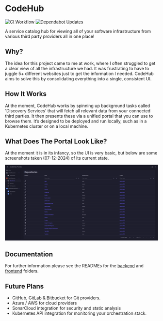 # CodeHub

[![CI Workflow](https://github.com/james-d12/CodeHub/actions/workflows/ci.yml/badge.svg)](https://github.com/james-d12/CodeHub/actions/workflows/ci.yml)
[![Dependabot Updates](https://github.com/james-d12/CodeHub/actions/workflows/dependabot/dependabot-updates/badge.svg)](https://github.com/james-d12/CodeHub/actions/workflows/dependabot/dependabot-updates)

A service catalog hub for viewing all of your software infrastructure from various third party providers all in one
place!

## Why?

The idea for this project came to me at work, where I often struggled to get a clear view of all the infrastructure we
had. It was frustrating to have to juggle 5+ different websites just to get the information I needed. CodeHub aims to
solve this by consolidating everything into a single, consistent UI.

## How It Works

At the moment, CodeHub works by spinning up background tasks called 'Discovery Services' that will fetch all relevant
data from your connected third parties. It then presents these via a unified portal that you can use to browse them.
It’s designed to be deployed and run locally, such as in a Kubernetes cluster or on a local machine.

## What Does The Portal Look Like?

At the moment it is in its infancy, so the UI is very basic, but below are some screenshots taken (07-12-2024) of its
current state.

![img.png](./docs/Portal-Screenshot-GitHub.png)

## Documentation

For further information please see the READMEs for
the [backend](https://github.com/james-d12/CodeHub/blob/main/src/backend/README.md)
and [frontend](https://github.com/james-d12/CodeHub/blob/main/src/frontend/README.md) folders.

## Future Plans

- GitHub, GitLab & Bitbucket for Git providers.
- Azure / AWS for cloud providers
- SonarCloud integration for security and static analysis
- Kubernetes API integration for monitoring your orchestration stack.
